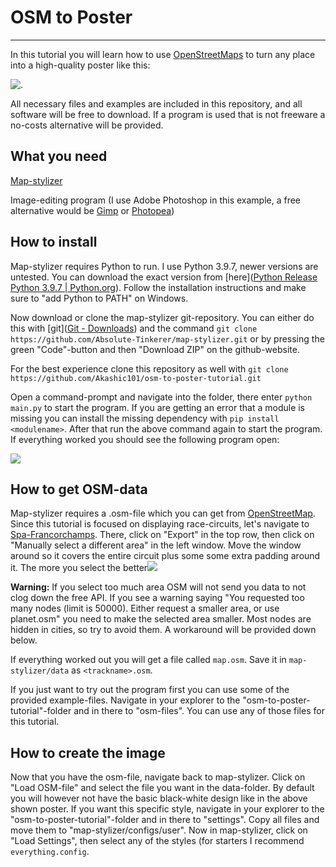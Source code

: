 # OSM to Poster

---

In this tutorial you will learn how to use [OpenStreetMaps](https://www.openstreetmap.org/) to turn any place into a high-quality poster like this:

![.](C:\Users\David%20Moll\Downloads\wallapp-17082022-102804.jpg)

All necessary files and examples are included in this repository, and all software will be free to download. If a program is used that is not freeware a no-costs alternative will be provided.

## What you need

[Map-stylizer](https://github.com/Absolute-Tinkerer/map-stylizer)

Image-editing program (I use Adobe Photoshop in this example, a free alternative would be [Gimp](https://www.gimp.org/) or [Photopea](https://www.photopea.com/)) 

## How to install

Map-stylizer requires Python to run. I use Python 3.9.7, newer versions are untested. You can download the exact version from [here]([Python Release Python 3.9.7 | Python.org](https://www.python.org/downloads/release/python-397/)). Follow the installation instructions and make sure to "add Python to PATH" on Windows. 

Now download or clone the map-stylizer git-repository. You can either do this with [git]([Git - Downloads](https://git-scm.com/downloads)) and the command `git clone https://github.com/Absolute-Tinkerer/map-stylizer.git` or by pressing the green "Code"-button and then "Download ZIP" on the github-website.

For the best experience clone this repository as well with `git clone https://github.com/Akashic101/osm-to-poster-tutorial.git`

Open a command-prompt and navigate into the folder, there enter `python main.py` to start the program. If you are getting an error that a module is missing you can install the missing dependency with `pip install <modulename>`. After that run the above command again to start the program. If everything worked you should see the following program open:

![](C:\Users\David%20Moll\AppData\Roaming\marktext\images\2022-08-17-10-45-22-image.png)

## How to get OSM-data

Map-stylizer requires a .osm-file which you can get from [OpenStreetMap](https://www.openstreetmap.org/#). Since this tutorial is focused on displaying race-circuits, let's navigate to [Spa-Francorchamps](https://www.openstreetmap.org/relation/6624262#map=15/50.4369/5.9679). There, click on "Export" in the top row, then click on "Manually select a different area" in the left window. Move the window around so it covers the entire circuit plus some some extra padding around it. The more you select the better![](C:\Users\David%20Moll\AppData\Roaming\marktext\images\2022-08-17-10-51-19-image.png)

**Warning:** If you select too much area OSM will not send you data to not clog down the free API. If you see a warning saying "You requested too many nodes (limit is 50000). Either request a smaller area, or use planet.osm" you need to make the selected area smaller. Most nodes are hidden in cities, so try to avoid them. A workaround will be provided down below.

If everything worked out you will get a file called `map.osm`. Save it in `map-stylizer/data` as `<trackname>.osm`. 

If you just want to try out the program first you can use some of the provided example-files. Navigate in your explorer to the "osm-to-poster-tutorial"-folder and in there to "osm-files". You can use any of those files for this tutorial.

## How to create the image

Now that you have the osm-file, navigate back to map-stylizer. Click on "Load OSM-file" and select the file you want in the data-folder. By default you will however not have the basic black-white design like in the above shown poster. If you want this specific style, navigate in your explorer to the "osm-to-poster-tutorial"-folder and in there to "settings". Copy all files and move them to "map-stylizer/configs/user". Now in map-stylizer, click on "Load Settings", then select any of the styles (for starters I recommend `everything.config`. 
